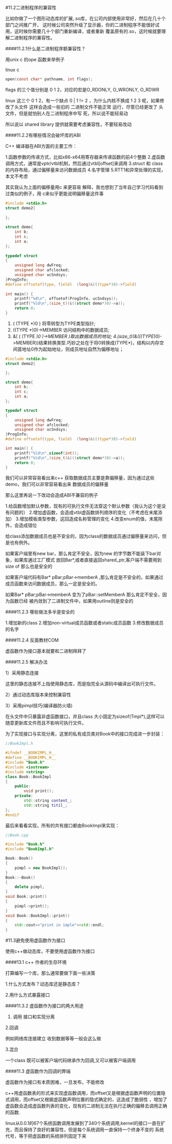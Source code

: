 #11.2二进制程序的兼容性

比如你做了一个图形动态库的扩展,.so库，在公司内部使用非常好，然后在几十个部门之间推广开，
这时候公司突然升级了显示器，你的二进制程序不能很好试用，这时候你需要几十个部门重新编译，或者重新
覆盖原有的.so，这时候就要理解二进制程序的兼容性。

####11.2.1什么是二进制程序额兼容性？

用unix c 的ope 函数来举例子

linux c 

```c
open(const char* pathname, int flags);
```

flags 的三个值分别是 0 1 2，对应的宏是O_RDONLY, O_WRONLY, O_RDWR

linux 这三个 0 1 2，有一个缺点 0 | 1 != 2 ，为什么内核不换成 1 2 3 呢，如果修改了头文件
这样会造成一些旧的 二进制文件不能正常 运行，尽管已经更改了 头文件，但是就怕别人在二进制程序中写
死，所以说不能轻易动

所以说以 shared library 提供就需要考虑兼容性，不要轻易改动

####11.2.2有哪些情况会破坏库的ABI

C++ 编译器在ABI方面的主要工作：

1.函数参数的传递方式，比如x86-x64用寄存器来传递函数的前4个整数
2.虚函数调用方式，通常是vptr/vtbl机制，然后通过vtbl[offset]来调用
3.struct 和 class 的内存布局，通过偏移量来访问数据成员
4.名字管理
5.RTT1和异常处理的实现，本文不考虑

其实我认为上面的偏移量用c 来更容易 解释，我也想到了当年自己学习代码看到过类似的例子，用
c来似乎更能说明偏移量这件事

```c
#include <stdio.h>
struct demo2{
 
};
 
struct demo{
    int b;
    int c;
    int a;
};
 
typedef struct
{
    unsigned long dwFreq;
    unsigned char afclocked;
    unsigned char ucSndsys;
}ProgInfo;
#define offsetof(type, field)  (long)&(((type*)0)->field)
 
int main() {
    printf("%d\n", offsetof(ProgInfo, ucSndsys));
    printf("%ld\n",(size_t)(&((struct demo*)0)->a));
    return 0;
}
```

1. ( (TYPE *)0 ) 将零转型为TYPE类型指针;
2. ((TYPE *)0)->MEMBER 访问结构中的数据成员;
3. &( ( (TYPE *)0 )->MEMBER )取出数据成员的地址;
4.(size_t)(&(((TYPE*)0)->MEMBER))结果转换类型.巧妙之处在于将0转换成(TYPE*)，结构以内存空间首地址0作为起始地址，则成员地址自然为偏移地址；

```c
#include <stdio.h>
struct demo2{

};

struct demo{
    int b;
    int c;
    int a;
};

typedef struct
{
    unsigned long dwFreq;
    unsigned char afclocked;
    unsigned char ucSndsys;
}ProgInfo;
#define offsetof(type, field)  (long)&(((type*)0)->field)

int main() {
    printf("%ld\n",sizeof(int));
    printf("%ld\n",(size_t)&(((struct demo*)0)->a));
    return 0;
}
```

我们可以非常容易看出来c++ 获取数据成员主要是靠偏移量，因为通过这些demo，我们可以非常容易看出来
数据成员的偏移量

那么这里再说一下改动会造成ABI不兼容的例子

1.给函数增加默认参数，现有的可执行文件无法穿这个默认参数（我认为这个是没有问题的）
2.增加虚函数，会造成vtbl虚函数排列顺序的变化（不考虑在末尾添加）
3.增加模板类型参数，这回造成名称管理的变化
4.改变enum的值，末尾除外，会造成错位

给class添加数据成员也是不安全的，因为class的数据成员通过偏移量来访问，但是也有例外。

如果客户端里有new bar，那么肯定不安全，因为new 的字节数不能装下bar对象，如果库通过工厂模式
放回Bar*,或者直接返回shared_ptr,客户端不需要用到size of 那么也是安全的

如果客户端代码有Bar* pBar;pBar->memberA ,那么肯定是不安全的，如果通过成员函数来访问数据成员，那么一定是安全的。

如果Bar* pBar;pBar->memberA 变为了pBar::setMemberA 那么肯定不安全，因为函数已经
被内敛到了二进制文件中，如果用outline则是安全的

####11.2.3 哪些做法多半是安全的

1.增加新的class
2.增加non-virtual成员函数或者static成员函数
3.修改数据成员的名字

####11.2.4 反面教材COM

虚函数作为接口基本就要和二进制拜拜了

####11.2.5 解决办法

1）采用静态连接

这里的静态连接不上指使用静态库，而是指完全从源码中编译出可执行文件。

2）通过动态库版本来控制兼容性

3）采用pimpl技巧(编译器防火墙)

在头文件中只暴露非虚函数接口，并且class 大小固定为sizeof(Tmpl*),这样可以随意更新库文件而且不影响可执行文件。

为了实现接口与实现分离，这里的私有成员类对Book中的接口完成进一步封装：

```c++
//BookImpl.h

#ifndef __BOOKIMPL_H__
#define __BOOKIMPL_H__
#include "Book.h"
#include <iostream>
#include <string>
class Book::BookImpl
{
    public:
        void print();
    private:
        std::string content_;
        std::string titil_;
};
#endif
```

最后来看看实现，所有的共有接口都由BookImpl来实现：

```c++
//Book.cpp

#include "Book.h"
#include "BookImpl.h"

Book::Book()
{
    pimpl = new BookImpl();
}
Book::~Book()
{
    delete pimpl;
}
void Book::print()
{
    pimpl->print();
}
void Book::BookImpl::print()
{
    std::cout<<"print in imple"<<std::endl;
}
```

#11.3避免使用虚函数作为接口 

使用c++做动态库，不要使用虚函数作为接口

####13.1 c++ 作者的生存环境

打算编写一个库，那么通常要做下面一些决策

1.什么方式发布？动态库还是静态库？

2.用什么方式暴露接口

####11.3.2 虚函数作为接口的两大用途

1. 调用
接口和实现分离

2.回调

例如网络库连接建立 收到数据等等一般会这么做

3.混合

一个class 既可以被客户端代码继承作为回调,又可以被客户端调用

####11.3 虚函数作为回调的弊端

虚函数作为接口有本质困难，一旦发布，不能修改

c++用虚函数表的形式来实现虚函数调用，而offset又是根据虚函数声明的位置隐式调用，而offset又根据虚函数声明位置的隐式确定的，这造成了脆弱性
，增加了虚函数会造成虚函数列表的变化，现有的二进制无法在执行正确的偏移去调用正确的函数.

linux从0.0.1的67个系统函数调用发展到了340个系统调用,kernel的接口一直在扩充，而且保持了良好的兼容性，但是每个系统调用一直保持一个终身不变的
系统代号，等于把虚函数的系统排列固定下来